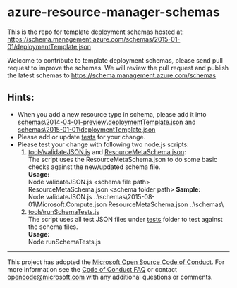 # azure-resource-manager-schemas 

This is the repo for template deployment schemas hosted at:  https://schema.management.azure.com/schemas/2015-01-01/deploymentTemplate.json

Welcome to contribute to template deployment schemas, please send pull request to improve the schemas. We will review the pull request and publish the latest schemas to https://schema.management.azure.com/schemas

## Hints:
* When you add a new resource type in schema, please add it into [schemas\2014-04-01-preview\deploymentTemplate.json](https://github.com/Azure/azure-resource-manager-schemas/blob/master/schemas/2014-04-01-preview/deploymentTemplate.json) and [schemas\2015-01-01\deploymentTemplate.json](https://github.com/Azure/azure-resource-manager-schemas/blob/master/schemas/2015-01-01/deploymentTemplate.json)
* Please add or update [tests](https://github.com/Azure/azure-resource-manager-schemas/tree/master/tests) for your change.
* Please test your change with following two node.js scripts:
  1. [tools\validateJSON.js](https://github.com/Azure/azure-resource-manager-schemas/blob/master/tools/validateJSON.js) and [ResourceMetaSchema.json](https://github.com/Azure/azure-resource-manager-schemas/blob/master/tools/ResourceMetaSchema.json):  
The script uses the ResourceMetaSchema.json to do some basic checks against the new/updated schema file.  
**Usage:**   
Node validateJSON.js \<schema file path\> ResourceMetaSchema.json \<schema folder path\>
**Sample:**  
Node validateJSON.js ..\schemas\2015-08-01\Microsoft.Compute.json ResourceMetaSchema.json ..\schemas\
  2. [tools\runSchemaTests.js](https://github.com/Azure/azure-resource-manager-schemas/blob/master/tools/runSchemaTests.js)  
The script uses all test JSON files under [tests](https://github.com/Azure/azure-resource-manager-schemas/tree/master/tests) folder to test against the schema files.  
**Usage:**   
Node runSchemaTests.js

---
This project has adopted the [Microsoft Open Source Code of Conduct](https://opensource.microsoft.com/codeofconduct/). For more information see the [Code of Conduct FAQ](https://opensource.microsoft.com/codeofconduct/faq/) or contact [opencode@microsoft.com](mailto:opencode@microsoft.com) with any additional questions or comments.
